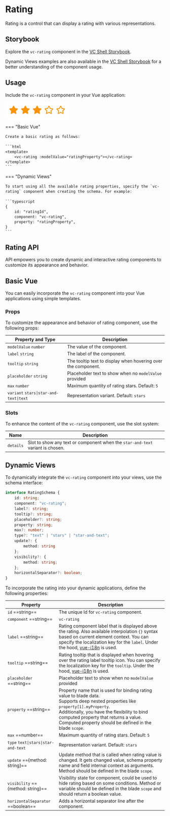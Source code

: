 # Rating

Rating is a control that can display a rating with various representations.

## Storybook

Explore the `vc-rating` component in the [VC Shell Storybook](https://vc-shell-storybook.govirto.com/?path=/docs/molecules-vcrating--docs).

Dynamic Views examples are also available in the [VC Shell Storybook](https://vc-shell-storybook.govirto.com/?path=/docs/dynamicviews-molecules-vcrating--docs) for a better understanding of the component usage.

## Usage

Include the `vc-rating` component in your Vue application:

![vc-rating](../../../media/vc-rating.png)

=== "Basic Vue"

    Create a basic rating as follows:

    ```html
    <template>
        <vc-rating :modelValue="ratingProperty"></vc-rating>
    </template>
    ```

=== "Dynamic Views"

    To start using all the available rating properties, specify the `vc-rating` component when creating the schema. For example:

    ```typescript
    {
        id: "ratingId",
        component: "vc-rating",
        property: "ratingProperty",
    }
    ```

## Rating API

API empowers you to create dynamic and interactive rating components to customize its appearance and behavior.

## Basic Vue

You can easily incorporate the `vc-rating` component into your Vue applications using simple templates.

### Props

To customize the appearance and behavior of rating component, use the following props:

| Property and Type                  | Description                                           |
| ---------------------------------- |  ---------------------------------------------------- |
| `modelValue` `number`| The value of the component.                           |
| `label` `string`               | The label of the component.                           |
| `tooltip` `string`             | The tooltip text to display when hovering over the component. |
| `placeholder` `string` | Placeholder text to show when no `modelValue` provided |
| `max` `number` | Maximum quantity of rating stars. Default: `5` |
| `variant` `stars\|star-and-text\|text` | Representation variant. Default: `stars` |

### Slots

To enhance the content of the `vc-rating` component, use the slot system:

| Name      | Description                                      |
| --------- | -------------------------------------------------|
| `details` | Slot to show any text or component when the `star-and-text` variant is chosen.                      |

## Dynamic Views

To dynamically integrate the `vc-rating` component into your views, use the schema interface:

```typescript
interface RatingSchema {
    id: string;
    component: "vc-rating";
    label?: string;
    tooltip?: string;
    placeholder?: string;
    property: string;
    max?: number;
    type?: "text" | "stars" | "star-and-text";
    update?: {
        method: string
    };
    visibility?: {
        method: string;
    };
    horizontalSeparator?: boolean;
}
```

To incorporate the rating into your dynamic applications, define the following properties:

| Property                  | Description                                                                                                                                               |
| ------------------------- |  -------------------------------------------------------------------------------------------------------------------------------------------------------- |
| `id` ==string==         | The unique Id for `vc-rating` component.                                                                                                                |
| `component` ==string==  | `vc-rating`                                                                                                                                             |
| `label` ==string==      | Rating component label that is displayed above the rating. Also available interpolation `{}` syntax based on current element context. You can specify the localization key for the `label`. Under the hood, [vue-i18n](https://kazupon.github.io/vue-i18n/) is used.                      |
| `tooltip` ==string==    | Rating tooltip that is displayed when hovering over the rating label tooltip icon. You can specify the localization key for the `tooltip`. Under the hood, [vue-i18n](https://kazupon.github.io/vue-i18n/) is used.                                                                   |
| `placeholder` ==string==   | Placeholder text to show when no `modelValue` provided |
| `property` ==string==   | Property name that is used for binding rating value to blade data. <br> Supports deep nested properties like `property[1].myProperty`. <br> Additionally, you have the flexibility to bind computed property that returns a value. Computed property should be defined in the blade `scope`.                                                               |
| `max` ==number== | Maximum quantity of rating stars. Default: `5` |
| `type` `text\|stars\|star-and-text` | Representation variant. Default: `stars` |
| `update` =={method: string}== | Update method that is called when rating value is changed. It gets changed value, schema property name and field internal context as arguments. Method should be defined in the blade `scope`.                                        |
| `visibility` =={method: string}== | Visibility state for component, could be used to hide rating based on some conditions. Method or variable should be defined in the blade `scope` and should return a boolean value. |
| `horizontalSeparator` ==boolean==       | Adds a horizontal separator line after the component. |
